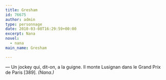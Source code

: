 ```yaml
---
title: Gresham
id: 76675
author: admin
type: personnage
date: 2010-03-08T16:29:59+00:00
excerpt: Nana
novel:
  - nana
main_name: Gresham

---
```

— Un jockey qui, dit-on, a la guigne. Il monte Lusignan dans le Grand Prix de Paris [389]. _(Nana.)_